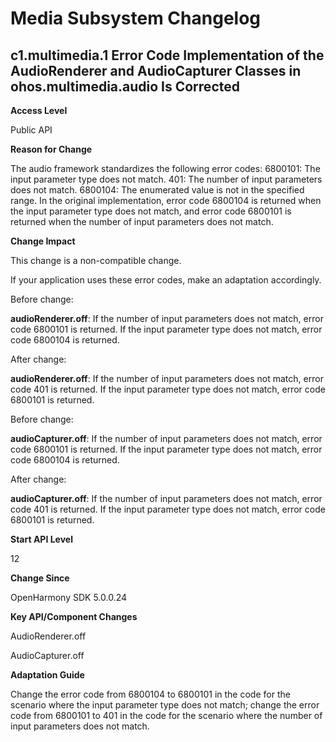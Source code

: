 # Media Subsystem Changelog

## c1.multimedia.1 Error Code Implementation of the AudioRenderer and AudioCapturer Classes in ohos.multimedia.audio Is Corrected

**Access Level**

Public API

**Reason for Change**

The audio framework standardizes the following error codes:
6800101: The input parameter type does not match. 401: The number of input parameters does not match. 6800104: The enumerated value is not in the specified range.
In the original implementation, error code 6800104 is returned when the input parameter type does not match, and error code 6800101 is returned when the number of input parameters does not match.

**Change Impact**

This change is a non-compatible change.

If your application uses these error codes, make an adaptation accordingly.

Before change:

**audioRenderer.off**: If the number of input parameters does not match, error code 6800101 is returned. If the input parameter type does not match, error code 6800104 is returned.

After change:

**audioRenderer.off**: If the number of input parameters does not match, error code 401 is returned. If the input parameter type does not match, error code 6800101 is returned.

Before change:

**audioCapturer.off**: If the number of input parameters does not match, error code 6800101 is returned. If the input parameter type does not match, error code 6800104 is returned.

After change:

**audioCapturer.off**: If the number of input parameters does not match, error code 401 is returned. If the input parameter type does not match, error code 6800101 is returned.

**Start API Level**

12

**Change Since**

OpenHarmony SDK 5.0.0.24

**Key API/Component Changes**

AudioRenderer.off

AudioCapturer.off

**Adaptation Guide**

Change the error code from 6800104 to 6800101 in the code for the scenario where the input parameter type does not match; change the error code from 6800101 to 401 in the code for the scenario where the number of input parameters does not match.
